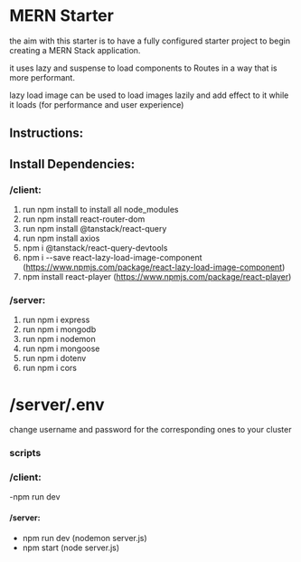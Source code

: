 # MERN Starter

the aim with this starter is to have a fully configured starter project to begin creating a MERN Stack application.

it uses lazy and suspense to load components to Routes in a way that is more performant.

lazy  load image can be used to load images lazily and add effect to it while it loads (for performance and user experience)

## Instructions:

## Install Dependencies:

### /client:

1. run npm install to install all node_modules
2. run npm install react-router-dom
3. run npm install @tanstack/react-query
4. run npm install axios
5. npm i @tanstack/react-query-devtools
6. npm i --save react-lazy-load-image-component (https://www.npmjs.com/package/react-lazy-load-image-component)
7. npm install react-player (https://www.npmjs.com/package/react-player)

### /server:

1. run npm i express  
2. run npm i mongodb
3. run npm i nodemon
4. run npm i mongoose
5. run npm i dotenv
6. run npm i cors


# /server/.env

change username and password for the corresponding ones to your cluster

### scripts

### /client:
-npm run dev

#### /server:
- npm run dev (nodemon server.js)
- npm start (node server.js)
